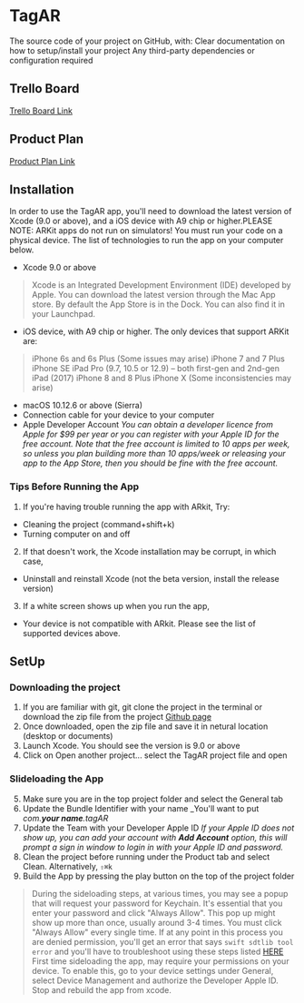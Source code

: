 # TagAR

The source code of your project on GitHub, with:
Clear documentation on how to setup/install your project
Any third-party dependencies or configuration required

## Trello Board ##

[Trello Board Link](https://trello.com/b/2CE8lUVi/capstone-project)

## Product Plan ##

[Product Plan Link](https://gist.github.com/Ari-1/83cdd076125a5daf274bfbcb8a480f71)

## Installation ##

In order to use the TagAR app, you'll need to download the latest version of Xcode (9.0 or above), and a iOS device with A9 chip or higher.PLEASE NOTE: ARKit apps do not run on simulators! You must run your code on a physical device. The list of technologies to run the app on your computer below.

* Xcode 9.0 or above  
>Xcode is an Integrated Development Environment (IDE) developed by Apple. You can download the latest version through the Mac App store. By default the App Store is in the Dock. You can also find it in your Launchpad.
    
* iOS device, with A9 chip or higher. The only devices that support ARKit are:

> iPhone 6s and 6s Plus (Some issues may arise) 
> iPhone 7 and 7 Plus 
> iPhone SE 
> iPad Pro (9.7, 10.5 or 12.9) – both first-gen and 2nd-gen 
> iPad (2017) 
> iPhone 8 and 8 Plus 
> iPhone X  (Some inconsistencies may arise) 

* macOS 10.12.6 or above (Sierra)
* Connection cable for your device to your computer
* Apple Developer Account
_You can obtain a developer licence from Apple for $99 per year or you can register with your Apple ID for the free account. Note that the free account is limited to 10 apps per week, so unless you plan building more than 10 apps/week or releasing your app to the App Store, then you should be fine with the free account._


### Tips Before Running the App ###

1. If you're having trouble running the app with ARkit, Try:
  * Cleaning the project (command+shift+k)
  * Turning computer on and off
2. If that doesn't work, the Xcode installation may be corrupt, in which case,
  * Uninstall and reinstall Xcode (not the beta version, install the release version)
3. If a white screen shows up when you run the app,
  * Your device is not compatible with ARkit. Please see the list of supported devices above.
  
## SetUp ##

### Downloading the project ###
1. If you are familiar with git, git clone the project in the terminal or download the zip file from the project [Github page](https://github.com/Ari-1/TagAR)
2. Once downloaded, open the zip file and save it in netural location (desktop or documents) 
3. Launch Xcode. You should see the version is 9.0 or above
4. Click on Open another project... select the TagAR project file and open

### Slideloading the App ###
5. Make sure you are in the top project folder and select the General tab
6. Update the Bundle Identifier with your name
_You'll want to put _com.**your name**.tagAR_
7. Update the Team with your Developer Apple ID
_If your Apple ID does not show up, you can add your account with **Add Account** option, this will prompt a sign in window to login in with your Apple ID and password._
8. Clean the project before running under the Product tab and select Clean. Alternatively, `⇧⌘k` 
9. Build the App by pressing the play button on the top of the project folder

> During the sideloading steps, at various times, you may see a popup that will request your password for Keychain. It's essential that you enter your password and click "Always Allow". This pop up might show up more than once, usually around 3-4 times. You must click "Always Allow" every single time. If at any point in this process you are denied permission, you'll get an error that says `swift sdtlib tool error` and you'll have to troubleshoot using these steps listed [HERE](https://stackoverflow.com/questions/41205250/swift-sdtlib-tool-error-task-failed-with-exit-code-1)
> First time sideloading the app, may require your permissions on your device. To enable this, go to your device settings under General, select Device Management and authorize the Developer Apple ID. Stop and rebuild the app from xcode.
  
  
  
